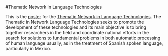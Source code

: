 #Thematic Network in Language Technologies

This is the [poster](http://ltl.inaoep.mx/~eventos/RedTTL/pmwiki.php?n=Main.Carteles2015) for the [Thematic Network in Language Technologies](http://ltl.inaoep.mx/~eventos/RedTTL/pmwiki.php?n=Main.HomePage). 
The Thematic in Network Language Technologies seeks to promote the development of these technologies and its main objective is to bring together researchers in the field and coordinate national efforts in the search for solutions to fundamental problems in both automatic processing of human language usually, as in the treatment of Spanish spoken language, particularly in Mexico.

